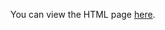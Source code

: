 You can view the HTML page [here](https://<elaaatif>.github.io/<DATA-MINING-PhiUSIIL-Phishing-URL>/).

